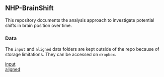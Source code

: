 ## NHP-BrainShift     
This repository documents the analysis approach to investigate potential shifts in brain position over time.     

### Data    
The `input` and `aligned` data folders are kept outside of the repo because of storage limitations. They can be accessed on `dropbox`.     

[input](https://www.dropbox.com/sh/ov50cjpc6ky1zim/AAB3WHWBT-Yyq6yPVeVtHfvva?dl=0)    
[aligned](https://www.dropbox.com/sh/3mtk5iy5q9m72vk/AABwaNvl_1bst9WDXcW53JVRa?dl=0)    
